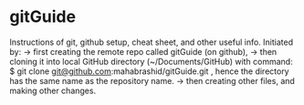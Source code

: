 gitGuide
========

Instructions of git, github setup, cheat sheet, and other useful info.
Initiated by:
	-> first creating the remote repo called gitGuide (on github), 
	-> then cloning it into local GitHub directory (~/Documents/GitHub) with command:
		$ git clone git@github.com:mahabrashid/gitGuide.git , hence the directory has the same name as the repository name.
	-> then creating other files, and making other changes.
